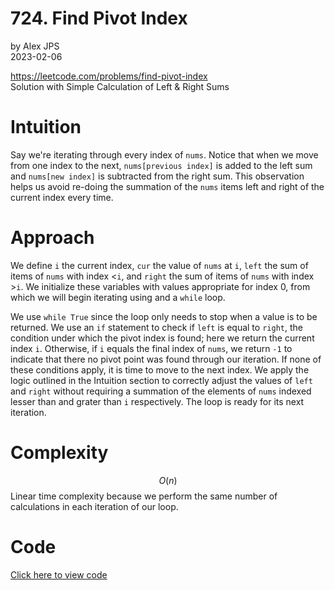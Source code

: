 # 724. Find Pivot Index
by Alex JPS  
2023-02-06

https://leetcode.com/problems/find-pivot-index  
Solution with Simple Calculation of Left & Right Sums

# Intuition
Say we're iterating through every index of `nums`.
Notice that when we move from one index to the next, `nums[previous index]` is added to the left sum and `nums[new index]` is subtracted from the right sum.
This observation helps us avoid re-doing the summation of the `nums` items left and right of the current index every time.

# Approach
We define `i` the current index, `cur` the value of `nums` at `i`, `left` the sum of items of `nums` with index <`i`, and `right` the sum of items of `nums` with index >`i`.
We initialize these variables with values appropriate for index 0, from which we will begin iterating using and a `while` loop.

We use `while True` since the loop only needs to stop when a value is to be returned.
We use an `if` statement to check if `left` is equal to `right`, the condition under which the pivot index is found; here we return the current index `i`.
Otherwise, if `i` equals the final index of `nums`, we return `-1` to indicate that there no pivot point was found through our iteration.
If none of these conditions apply, it is time to move to the next index.
We apply the logic outlined in the Intuition section to correctly adjust the values of `left` and `right` without requiring a summation of the elements of `nums` indexed lesser than and grater than `i` respectively.
The loop is ready for its next iteration.

# Complexity
$$O(n)$$
Linear time complexity because we perform the same number of calculations in each iteration of our loop.

# Code
[Click here to view code](../py/724-find-pivot-index.py)
